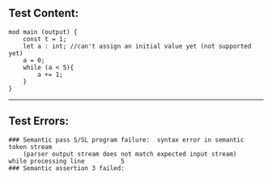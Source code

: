 
Test Content: 
-------------------------
```
mod main (output) {
    const t = 1;
    let a : int; //can't assign an initial value yet (not supported yet)
    a = 0;
    while (a < 5){
        a += 1;
    }
}
```
------------------------

Test Errors:
-------------------------
```
### Semantic pass S/SL program failure:  syntax error in semantic token stream
    (parser output stream does not match expected input stream)
while processing line          5
### Semantic assertion 3 failed: 
```
